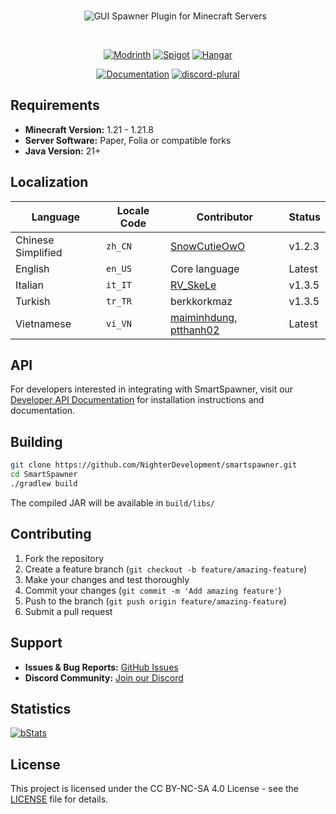 <div align="center">
  
<br>

&nbsp;&nbsp;&nbsp;&nbsp;&nbsp;&nbsp;<img src="https://github.com/user-attachments/assets/3ea1f61b-d3fe-41b5-977f-d596a13f3ea9" alt="GUI Spawner Plugin for Minecraft Servers" />

<br>

[![Modrinth](https://cdn.jsdelivr.net/npm/@intergrav/devins-badges@3/assets/compact/available/modrinth_vector.svg)](https://modrinth.com/plugin/smart-spawner-plugin)
[![Spigot](https://cdn.jsdelivr.net/npm/@intergrav/devins-badges@3/assets/compact/available/spigot_vector.svg)](https://www.spigotmc.org/resources/120743/)
[![Hangar](https://cdn.jsdelivr.net/npm/@intergrav/devins-badges@3/assets/compact/available/hangar_vector.svg)](https://hangar.papermc.io/Nighter/SmartSpawner)

[![Documentation](https://cdn.jsdelivr.net/npm/@intergrav/devins-badges@3/assets/compact/documentation/ghpages_vector.svg)](https://nighterdevelopment.github.io/smartspawner-docs/)
[![discord-plural](https://cdn.jsdelivr.net/npm/@intergrav/devins-badges@3/assets/compact/social/discord-plural_46h.png)](http://discord.com/invite/FJN7hJKPyb)

</div>

## Requirements

- **Minecraft Version:** 1.21 - 1.21.8
- **Server Software:** Paper, Folia or compatible forks
- **Java Version:** 21+

## Localization

| Language | Locale Code | Contributor | Status |
|----------|-------------|-------------|--------|
| Chinese Simplified | `zh_CN` | [SnowCutieOwO](https://github.com/SnowCutieOwO) | v1.2.3 |
| English | `en_US` | Core language | Latest |
| Italian | `it_IT` | [RV_SkeLe](https://github.com/RVSkeLe) | v1.3.5 |
| Turkish | `tr_TR` | berkkorkmaz | v1.3.5 |
| Vietnamese | `vi_VN` | [maiminhdung](https://github.com/maiminhdung), [ptthanh02](https://github.com/ptthanh02) | Latest |

## API

For developers interested in integrating with SmartSpawner, visit our [Developer API Documentation](https://nighterdevelopment.github.io/smartspawner-docs/developer-api/) for installation instructions and documentation.

## Building

```bash
git clone https://github.com/NighterDevelopment/smartspawner.git
cd SmartSpawner
./gradlew build
```

The compiled JAR will be available in `build/libs/`

## Contributing

1. Fork the repository
2. Create a feature branch (`git checkout -b feature/amazing-feature`)
3. Make your changes and test thoroughly
4. Commit your changes (`git commit -m 'Add amazing feature'`)
5. Push to the branch (`git push origin feature/amazing-feature`)
6. Submit a pull request

## Support

- **Issues & Bug Reports:** [GitHub Issues](https://github.com/NighterDevelopment/smartspawner/issues)
- **Discord Community:** [Join our Discord](https://discord.gg/zrnyG4CuuT)

## Statistics

[![bStats](https://bstats.org/signatures/bukkit/SmartSpawner.svg)](https://bstats.org/plugin/bukkit/SmartSpawner)

## License

This project is licensed under the CC BY-NC-SA 4.0 License - see the [LICENSE](LICENSE) file for details.
